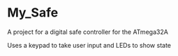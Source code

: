 # My_Safe

A project for a digital safe controller for the ATmega32A

Uses a keypad to take user input and LEDs to show state 
